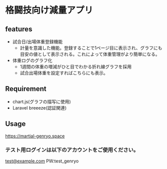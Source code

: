# 格闘技向け減量アプリ

## features
- 試合日/出場体重登録機能
    - 計量を意識した機能。登録することで1ページ目に表示され、グラフにも目安の値として表示される。これによって体重管理がより簡単になる。
- 体重ログのグラフ化
    - 1週間の体重の増減がひと目でわかる折れ線グラフを採用
    - 試合出場体重を設定すればこちらにも表示。

## Requirement
- chart.js(グラフの描写に使用)
- Laravel breeeze(認証関連)

## Usage
https://martial-genryo.space

### テスト用ログインは以下のアカウントをご使用ください。
test@example.com
PW:test_genryo
